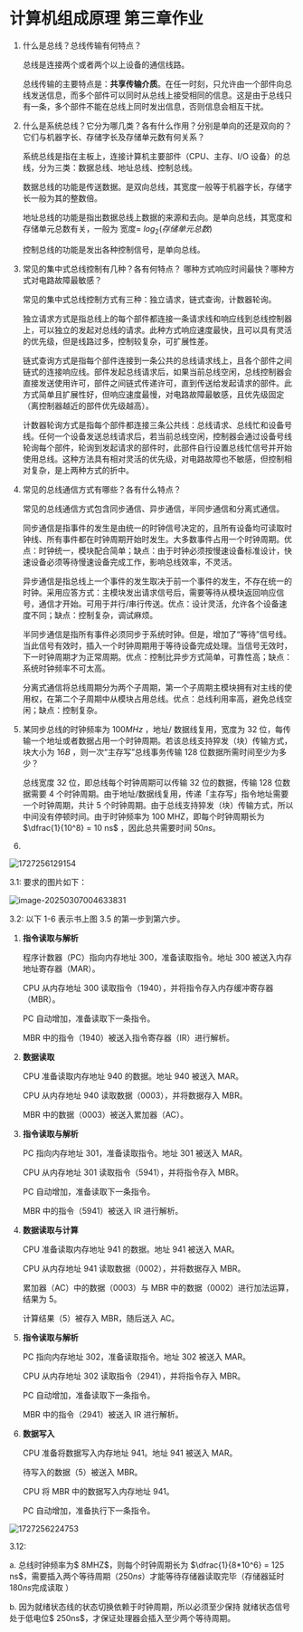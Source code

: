# 计算机组成原理 第三章作业

1. 什么是总线？总线传输有何特点？

   总线是连接两个或者两个以上设备的通信线路。

   总线传输的主要特点是：**共享传输介质**。在任一时刻，只允许由一个部件向总线发送信息，而多个部件可以同时从总线上接受相同的信息。这是由于总线只有一条，多个部件不能在总线上同时发出信息，否则信息会相互干扰。

2. 什么是系统总线？它分为哪几类？各有什么作用？分别是单向的还是双向的？它们与机器字长、存储字长及存储单元数有何关系？

   系统总线是指在主板上，连接计算机主要部件（CPU、主存、I/O 设备）的总线，分为三类：数据总线、地址总线、控制总线。

   数据总线的功能是传送数据。是双向总线，其宽度一般等于机器字长，存储字长一般为其的整数倍。

   地址总线的功能是指出数据总线上数据的来源和去向。是单向总线，其宽度和存储单元总数有关，一般为 宽度= $log_2(存储单元总数)$

   控制总线的功能是发出各种控制信号，是单向总线。

3. 常见的集中式总线控制有几种？各有何特点？ 哪种方式响应时间最快？哪种方式对电路故障最敏感？

   常见的集中式总线控制方式有三种：独立请求，链式查询，计数器轮询。

   独立请求方式是指总线上的每个部件都连接一条请求线和响应线到总线控制器上，可以独立的发起对总线的请求。此种方式响应速度最快，且可以具有灵活的优先级，但是线路过多，控制较复杂，可扩展性差。

   链式查询方式是指每个部件连接到一条公共的总线请求线上，且各个部件之间链式的连接响应线。部件发起总线请求后，如果当前总线空闲，总线控制器会直接发送使用许可，部件之间链式传递许可，直到传送给发起请求的部件。此方式简单且扩展性好，但响应速度最慢，对电路故障最敏感，且优先级固定（离控制器越近的部件优先级越高）。

   计数器轮询方式是指每个部件都连接三条公共线：总线请求、总线忙和设备号线。任何一个设备发送总线请求后，若当前总线空闲，控制器会通过设备号线轮询每个部件，轮询到发起请求的部件时，此部件自行设置总线忙信号并开始使用总线。这种方法具有相对灵活的优先级，对电路故障也不敏感，但控制相对复杂，是上两种方式的折中。

4. 常见的总线通信方式有哪些？各有什么特点？

   常见的总线通信方式包含同步通信、异步通信，半同步通信和分离式通信。

   同步通信是指事件的发生是由统一的时钟信号决定的，且所有设备均可读取时钟线、所有事件都在时钟周期开始时发生。大多数事件占用一个时钟周期。优点：时钟统一，模块配合简单；缺点：由于时钟必须按慢速设备标准设计，快速设备必须等待慢速设备完成工作，影响总线效率，不灵活。

   异步通信是指总线上一个事件的发生取决于前一个事件的发生，不存在统一的时钟。采用应答方式：主模块发出请求信号后，需要等待从模块返回响应信号，通信才开始。可用于并行/串行传送。优点：设计灵活，允许各个设备速度不同；缺点：控制复杂，调试麻烦。

   半同步通信是指所有事件必须同步于系统时钟。但是，增加了“等待”信号线。当此信号有效时，插入一个时钟周期用于等待设备完成处理。当信号无效时，下一时钟周期才为正常周期。优点：控制比异步方式简单，可靠性高；缺点：系统时钟频率不可太高。

   分离式通信将总线周期分为两个子周期，第一个子周期主模块拥有对主线的使用权，在第二个子周期中从模块占用总线。优点：总线利用率高，避免总线空闲；缺点：控制复杂。

5. 某同步总线的时钟频率为 $100 MHz$ ，地址/ 数据线复用，宽度为 32 位，每传输一个地址或者数据占用一个时钟周期。若该总线支持猝发（块）传输方式，块大小为 $16B$ ，则一次“主存写”总线事务传输 128 位数据所需时间至少为多少？

   总线宽度 32 位，即总线每个时钟周期可以传输 32 位的数据，传输 128 位数据需要 4 个时钟周期。由于地址/数据线复用，传递「主存写」指令地址需要一个时钟周期，共计 5 个时钟周期。由于总线支持猝发（块）传输方式，所以中间没有停顿时间。由于时钟频率为 100 MHZ，即每个时钟周期长为 $\dfrac{1}{10^8} = 10 ns$ ，因此总共需要时间 $50 ns$。

6. 

![1727256129154](https://telegraph-image-5ms.pages.dev/file/BQACAgUAAyEGAASIfjD1AANEZ6ILtScAAVvw3JyQaJQJ0HD4LozOAAJ7FgACfc0QVWMt6O_iKC-MNgQ.png)

3.1: 要求的图片如下：

![image-20250307004633831](C:\Users\LEGION\AppData\Roaming\Typora\typora-user-images\image-20250307004633831.png)



3.2: 以下 1-6 表示书上图 3.5 的第一步到第六步。

1. **指令读取与解析**  
   
   程序计数器（PC）指向内存地址 300，准备读取指令。地址 300 被送入内存地址寄存器（MAR）。
   
   CPU 从内存地址 300 读取指令（1940），并将指令存入内存缓冲寄存器（MBR）。

   PC 自动增加，准备读取下一条指令。
   
   MBR 中的指令（1940）被送入指令寄存器（IR）进行解析。
   
2. **数据读取**  
   
   CPU 准备读取内存地址 940 的数据。地址 940 被送入 MAR。
   
   CPU 从内存地址 940 读取数据（0003），并将数据存入 MBR。
   
   MBR 中的数据（0003）被送入累加器（AC）。
   
3. **指令读取与解析**  
   
   PC 指向内存地址 301，准备读取指令。地址 301 被送入 MAR。
   
   CPU 从内存地址 301 读取指令（5941），并将指令存入 MBR。

   PC 自动增加，准备读取下一条指令。
   
   MBR 中的指令（5941）被送入 IR 进行解析。
   
4. **数据读取与计算**  
   
   CPU 准备读取内存地址 941 的数据。地址 941 被送入 MAR。
   
   CPU 从内存地址 941 读取数据（0002），并将数据存入 MBR。

   累加器（AC）中的数据（0003）与 MBR 中的数据（0002）进行加法运算，结果为 5。
   
   计算结果（5）被存入 MBR，随后送入 AC。
   
5. **指令读取与解析**  
   
   PC 指向内存地址 302，准备读取指令。地址 302 被送入 MAR。
   
   CPU 从内存地址 302 读取指令（2941），并将指令存入 MBR。

   PC 自动增加，准备读取下一条指令。
   
   MBR 中的指令（2941）被送入 IR 进行解析。
   
6. **数据写入**  
   
   CPU 准备将数据写入内存地址 941。地址 941 被送入 MAR。
   
   待写入的数据（5）被送入 MBR。
   
   CPU 将 MBR 中的数据写入内存地址 941。
   
   PC 自动增加，准备执行下一条指令。

![1727256224753](https://telegraph-image-5ms.pages.dev/file/BQACAgUAAyEGAASIfjD1AANGZ6IL8gKg-vr2eIwonXjpEEx_KEYAAn0WAAJ9zRBVl3LaUc7fCj02BA.png)

3.12:

a. 总线时钟频率为$ 8MHZ$，则每个时钟周期长为 $\dfrac{1}{8*10^6} = 125 ns$，需要插入两个等待周期$（250 ns）$才能等待存储器读取完毕（存储器延时$180ns$完成读取 ）

b. 因为就绪状态线的状态切换依赖于时钟周期，所以必须至少保持 就绪状态信号处于低电位$ 250ns$，才保证处理器会插入至少两个等待周期。